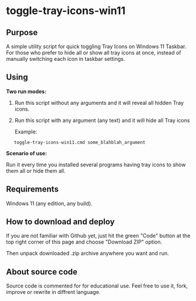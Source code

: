 # toggle-tray-icons-win11

## Purpose

A simple utility script for quick toggling Tray Icons on Windows 11 Taskbar.
For those who prefer to hide all or show all tray icons at once, instead of
manually switching each icon in taskbar settings.

## Using

**Two run modes:**

1) Run this script without any arguments and it will reveal all hidden Tray
   icons.

1) Run this script with any argument (any text) and it will hide all Tray icons
   
   Example:
```
   toggle-tray-icons-win11.cmd some_blahblah_argument
```
**Scenario of use:**

Run it every time you installed several programs having tray icons to show them
all or hide them all.

## Requirements

Windows 11 (any edition, any build).

## How to download and deploy

If you are not familiar with Github yet, just hit the green "Code" button at
the top right corner of this page and choose "Download ZIP" option.

Then unpack downloaded .zip archive anywhere you want and run.

## About source code

Source code is commented for for educational use. Feel free to use it, fork,
improve or rewrite in diffrent language.
